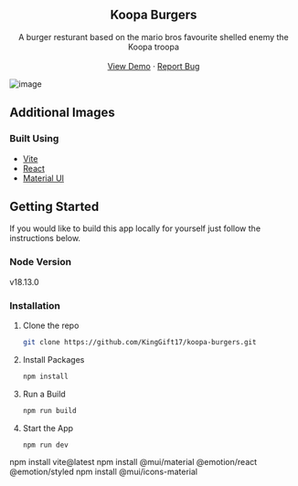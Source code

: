 




<h2 align="center">Koopa Burgers</h2>

  <p align="center">
    A burger resturant based on the mario bros favourite shelled enemy the Koopa troopa
    <br />
    <br />
    <a href="https://koopa-burgers.vercel.app">View Demo</a>
    ·
    <a href="https://github.com/github_username/KingGift17">Report Bug</a>
  </p>
</div>


![image](https://github.com/KingGift17/koopa-burgers/assets/47861826/18b2b77c-fa58-4500-99b6-2b0360db5edf)

## Additional Images



### Built Using

* [Vite](https://vitejs.dev/)
* [React](https://react.dev/)
* [Material UI](https://mui.com/)

<!-- GETTING STARTED -->
## Getting Started

If you would like to build this app locally for yourself just follow the instructions below.

### Node Version

v18.13.0

### Installation
1. Clone the repo

    ```bash
    git clone https://github.com/KingGift17/koopa-burgers.git
    ```

2. Install Packages

    ```bash
    npm install
    ```
    
3. Run a Build

    ```bash
    npm run build
    ```

4. Start the App

    ```bash
    npm run dev
    ```
  npm install vite@latest
  npm install @mui/material @emotion/react @emotion/styled
  npm install @mui/icons-material

